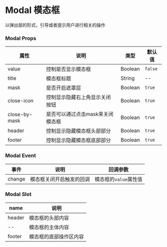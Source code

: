 # Modal 模态框

以弹出层的形式，引导或者提示用户进行相关的操作

### Modal Props

| 属性          | 说明                             | 类型    | 默认值  |
| ------------- | -------------------------------- | ------- | ------- |
| value         | 控制是否显示模态框               | Boolean | `false` |
| title         | 模态框标题                       | String  | --      |
| mask          | 是否开启遮罩层                   | Boolean | `true`  |
| close-icon    | 控制显示隐藏右上角显示关闭按钮   | Boolean | `true`  |
| close-by-mask | 是否可以通过点击mask来关闭模态框 | Boolean | `true`  |
| header        | 控制显示隐藏模态框头部部分       | Boolean | `true`  |
| footer        | 控制显示隐藏模态框底部部分       | Boolean | `true`  |

### Modal Event

| 事件   | 说明                     | 回调参数              |
| ------ | ------------------------ | --------------------- |
| change | 模态框关闭开启触发的回调 | 模态框的`value`属性值 |

### Modal Slot

| name   | 说明                   |
| ------ | ---------------------- |
| header | 模态框的头部内容       |
| --     | 模态框的主体内容       |
| footer | 模态框的底部操作区内容 |